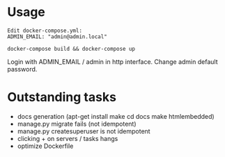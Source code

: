 # Usage

```
Edit docker-compose.yml:
ADMIN_EMAIL: "admin@admin.local"

docker-compose build && docker-compose up
```
Login with ADMIN_EMAIL / admin in http interface.
Change admin default password.

# Outstanding tasks

 * docs generation (apt-get install make cd docs make htmlembedded)
 * manage.py migrate fails (not idempotent)
 * manage.py createsuperuser is not idempotent
 * clicking + on servers / tasks hangs
 * optimize Dockerfile
